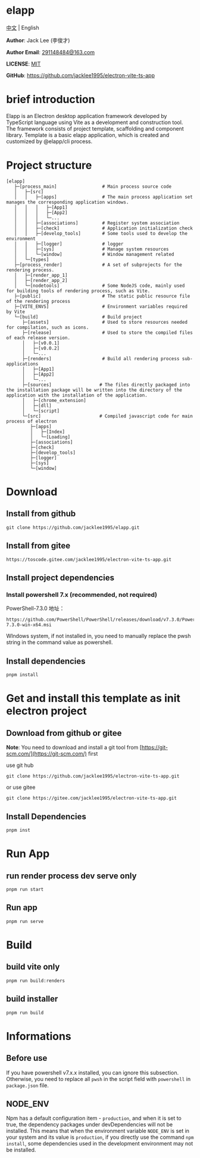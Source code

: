 # elapp

[中文](readme_CN.md) | English

**Author**: Jack Lee (李俊才)

**Author Email**: [291148484@163.com](mailto:291148484@163.com)

**LICENSE**: [MIT](https://github.com/jacklee1995/electron-vite-ts-app/blob/master/LICENSE)

**GitHub**: https://github.com/jacklee1995/electron-vite-ts-app

# brief introduction

Elapp is an Electron desktop application framework developed by TypeScript language using Vite as a development and construction tool. The framework consists of project template, scaffolding and component library. Template is a basic elapp application, which is created and customized by @elapp/cli process.

# Project structure

```tree
[elapp]
   ├─[process_main]                 # Main process source code
   │   ├─[src]
   │   │   ├─[apps]                 # The main process application set manages the corresponding application windows.
   │   │   │   ├─[App1]
   │   │   │   ├─[App2]
   │   │   │   └─...
   │   │   ├─[associations]         # Register system association
   │   │   ├─[check]                # Application initialization check
   │   │   ├─[develop_tools]        # Some tools used to develop the environment
   │   │   ├─[logger]               # logger
   │   │   ├─[sys]                  # Manage system resources
   │   │   └─[window]               # Window management related
   │   └─[types]
   ├─[process_render]               # A set of subprojects for the rendering process.
   │   ├─[render_app_1]
   │   ├─[render_app_2]
   │   └─[nodetools]                # Some NodeJS code, mainly used for building tools of rendering process, such as Vite.
   ├─[public]                       # The static public resource file of the rendering process
   ├─[VITE_ENVS]                    # Environment variables required by Vite
   └─[build]                        # Build project
      ├─[assets]                    # Used to store resources needed for compilation, such as icons.
      ├─[release]                   # Used to store the compiled files of each release version.
      │   ├─[v0.0.1]
      │   ├─[v0.0.2]
      │   └─...
      ├─[renders]                   # Build all rendering process sub-applications
      │   ├─[App1]
      │   ├─[App2]
      │   └─...
      ├─[sources]                  # The files directly packaged into the installation package will be written into the directory of the application with the installation of the application.
      │   ├─[chrome_extension]
      │   ├─[dll]
      │   └─[script]
      └─[src]                      # Compiled javascript code for main process of electron
         ├─[apps]
         │   ├─[Index]
         │   └─[Loading]
         ├─[associations]
         ├─[check]
         ├─[develop_tools]
         ├─[logger]
         ├─[sys]
         └─[window]
```

# Download

## Install from github

```
git clone https://github.com/jacklee1995/elapp.git
```

## Install from gitee

```
https://toscode.gitee.com/jacklee1995/electron-vite-ts-app.git
```

## Install project dependencies

### Install powershell 7.x (recommended, not required)

PowerShell-7.3.0 地址：

```
https://github.com/PowerShell/PowerShell/releases/download/v7.3.0/PowerShell-7.3.0-win-x64.msi
```

WIndows system, if not installed in, you need to manually replace the pwsh string in the command value as powershell.

## Install dependencies

```
pnpm install
```

# Get and install this template as init electron project

## Download from github or gitee

**Note**: You need to download and install a git tool from [https://git-scm.com/](https://git-scm.com/) first

use git hub

```
git clone https://github.com/jacklee1995/electron-vite-ts-app.git
```

or use gitee

```
git clone https://gitee.com/jacklee1995/electron-vite-ts-app.git
```

## Install Dependencies

```
pnpm inst
```

# Run App

## run render process dev serve only

```
pnpm run start
```

## Run app

```
pnpm run serve
```

# Build

## build vite only

```
pnpm run build:renders
```

## build installer

```
pnpm run build
```

# Informations

## Before use

If you have powershell v7.x.x installed, you can ignore this subsection. Otherwise, you need to replace all `pwsh` in the script field with `powershell` in `package.json` file.

## NODE_ENV

Npm has a default configuration item - `production`, and when it is set to true, the dependency packages under devDependencies will not be installed. This means that when the environment variable `NODE_ENV` is set in your system and its value is `production`, if you directly use the command `npm install`, some dependencies used in the development environment may not be installed.
